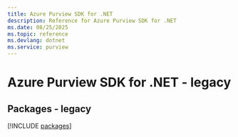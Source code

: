 ```yaml
---
title: Azure Purview SDK for .NET
description: Reference for Azure Purview SDK for .NET
ms.date: 08/25/2025
ms.topic: reference
ms.devlang: dotnet
ms.service: purview
---
```

# Azure Purview SDK for .NET - legacy
## Packages - legacy
[!INCLUDE [packages](purview-index.md)]